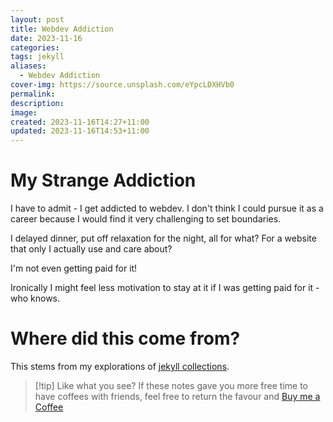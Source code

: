 ```yaml
---
layout: post
title: Webdev Addiction
date: 2023-11-16
categories: 
tags: jekyll
aliases:
  - Webdev Addiction
cover-img: https://source.unsplash.com/eYpcLDXHVb0
permalink: 
description: 
image: 
created: 2023-11-16T14:27+11:00
updated: 2023-11-16T14:53+11:00
---
```

# My Strange Addiction
I have to admit - I get addicted to webdev.
I don't think I could pursue it as a career because I would find it very challenging to set boundaries.

I delayed dinner, put off relaxation for the night, all for what? For a website that only I actually use and care about?

I'm not even getting paid for it!

Ironically I might feel less motivation to stay at it if I was getting paid for it - who knows.

# Where did this come from?
This stems from my explorations of [jekyll collections](2023-11-16-jekyll-collections).
>[!tip] Like what you see?
>If these notes gave you more free time to have coffees with friends, feel free to return the favour and [Buy me a Coffee](https://www.buymeacoffee.com/peterfmcnair)